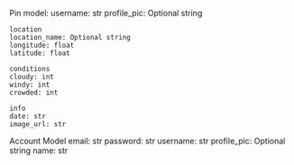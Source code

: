 Pin model:
    username: str
    profile_pic: Optional string

    location
    location_name: Optional string
    longitude: float
    latitude: float

    conditions
    cloudy: int
    windy: int
    crowded: int

    info
    date: str
    image_url: str

Account Model
    email: str
    password: str
    username: str
    profile_pic: Optional string
    name: str
